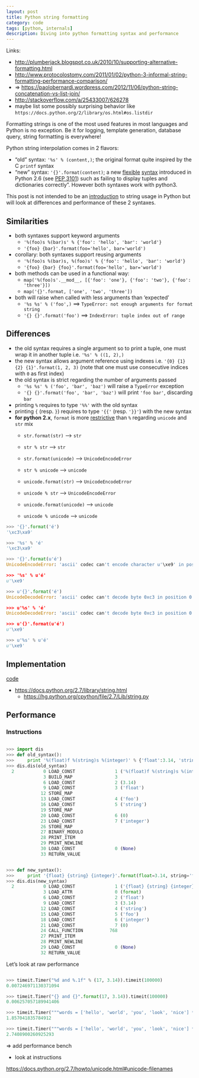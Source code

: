 ```yaml
---
layout: post
title: Python string formatting
category: code
tags: [python, internals]
description: Diving into python formatting syntax and performance
---
```


Links:

* http://plumberjack.blogspot.co.uk/2010/10/supporting-alternative-formatting.html
* http://www.protocolostomy.com/2011/01/02/python-3-informal-string-formatting-performance-comparison/
* => https://paolobernardi.wordpress.com/2012/11/06/python-string-concatenation-vs-list-join/
* http://stackoverflow.com/a/25433007/626278
* maybe list some possibly surprising behavior like `https://docs.python.org/2/library/os.html#os.listdir`

Formatting strings is one of the most used features in most languages and Python is no exception. Be
it for logging, template generation, database query, string formatting is everywhere!


Python string interpolation comes in 2 flavors:

* “old” syntax: `'%s' % (content,)`; the original format quite inspired by the C `printf` syntax
* “new” syntax: `'{}'.format(content)`; a new [flexible](https://mkaz.com/2012/10/10/python-string-format/) [syntax](http://pyformat.info/) introduced in Python 2.6 (see [PEP 3101](https://www.python.org/dev/peps/pep-3101))
such as failing to display tuples and dictionaries correctly”. However both syntaxes work with
python3.

This post is not intended to be an [introduction](https://developers.google.com/edu/python/strings) to string usage in Python but will look at differences and performance of these 2 syntaxes.

## Similarities

* both syntaxes support keyword arguments
    * `'%(foo)s %(bar)s' % {'foo': 'hello', 'bar': 'world'}`
    * `'{foo} {bar}'.format(foo='hello', bar='world')`
* corollary: both syntaxes support reusing arguments
    * `'%(foo)s %(bar)s, %(foo)s' % {'foo': 'hello', 'bar': 'world'}`
    * `'{foo} {bar} {foo}'.format(foo='hello', bar='world')`
* both methods can be used in a functional way:
    * `map('%(foo)s'.__mod__, [{'foo': 'one'}, {'foo': 'two'}, {'foo': 'three'}])`
    * `map('{}'.format, ['one', 'two', 'three'])`
* both will raise when called with less arguments than ‘expected’
    * `'%s %s' % ('foo',)` ⟹   `TypeError: not enough arguments for format string`
    * `'{} {}'.format('foo')` ⟹   `IndexError: tuple index out of range`

## Differences

* the old syntax requires a single argument so to print a tuple, one must wrap it in another tuple
  i.e. `'%s' % ((1, 2),)`
* the new syntax allows argument reference using indexes i.e. `'{0} {1} {2} {1}'.format(1, 2, 3)`
  (note that one must use consecutive indices with `0` as first index)
* the old syntax is strict regarding the number of arguments passed
    * `'%s %s' % ('foo', 'bar', 'baz')` will raise a `TypeError` exception
    * `'{} {}'.format('foo', 'bar', 'baz')` will print `'foo bar'`, discarding `bar`
* printing `%` requires to type `'%%'` with the old syntax
* printing `{` (resp. `}`) requires to type `'{​{'` (resp. `'}​}'`) with the new syntax
* **for python 2.x**, `format` is more [restrictive](http://stackoverflow.com/a/12252460/626278) than `%` regarding `unicode` and `str` mix
    * `str.format(str)` ⟶   `str`
    * `str % str` ⟶   `str`

    * `str.format(unicode)` ⟶   `UnicodeEncodeError`
    * `str % unicode` ⟶   `unicode`

    * `unicode.format(str)` ⟶   `UnicodeEncodeError`
    * `unicode % str` ⟶   `UnicodeEncodeError`

    * `unicode.format(unicode)` ⟶   `unicode`
    * `unicode % unicode` ⟶   `unicode`

```python
>>> '{}'.format('é')
'\xc3\xa9'

>>> '%s' % 'é'
'\xc3\xa9'

>>> '{}'.format(u'é')
UnicodeEncodeError: 'ascii' codec can't encode character u'\xe9' in position 0: ordinal not in range(128)

>>> '%s' % u'é'
u'\xe9'

>>> u'{}'.format('é')
UnicodeDecodeError: 'ascii' codec can't decode byte 0xc3 in position 0: ordinal not in range(128)

>>> u'%s' % 'é'
UnicodeDecodeError: 'ascii' codec can't decode byte 0xc3 in position 0: ordinal not in range(128)

>>> u'{}'.format(u'é')
u'\xe9'

>>> u'%s' % u'é'
u'\xe9'
```


## Implementation

[code](https://docs.python.org/devguide/setup.html#directory-structure)

* https://docs.python.org/2.7/library/string.html
    * https://hg.python.org/cpython/file/2.7/Lib/string.py


## Performance


### Instructions

```python

>>> import dis
>>> def old_syntax():
>>>     print '%(float)f %(string)s %(integer)' % {'float':3.14, 'string': 'foo', 'integer': 0}
>>> dis.dis(old_syntax)
  2           0 LOAD_CONST               1 ('%(float)f %(string)s %(integer)d')
              3 BUILD_MAP                3
              6 LOAD_CONST               2 (3.14)
              9 LOAD_CONST               3 ('float')
             12 STORE_MAP           
             13 LOAD_CONST               4 ('foo')
             16 LOAD_CONST               5 ('string')
             19 STORE_MAP           
             20 LOAD_CONST               6 (0)
             23 LOAD_CONST               7 ('integer')
             26 STORE_MAP           
             27 BINARY_MODULO       
             28 PRINT_ITEM          
             29 PRINT_NEWLINE       
             30 LOAD_CONST               0 (None)
             33 RETURN_VALUE        


>>> def new_syntax():
>>>     print '{float} {string} {integer}'.format(float=3.14, string='foo', integer=0)
>>> dis.dis(new_syntax)
  2           0 LOAD_CONST               1 ('{float} {string} {integer}')
              3 LOAD_ATTR                0 (format)
              6 LOAD_CONST               2 ('float')
              9 LOAD_CONST               3 (3.14)
             12 LOAD_CONST               4 ('string')
             15 LOAD_CONST               5 ('foo')
             18 LOAD_CONST               6 ('integer')
             21 LOAD_CONST               7 (0)
             24 CALL_FUNCTION          768
             27 PRINT_ITEM          
             28 PRINT_NEWLINE       
             29 LOAD_CONST               0 (None)
             32 RETURN_VALUE        
```

Let’s look at raw performance

```python

>>> timeit.Timer("%d and %.1f" % (17, 3.14)).timeit(100000)
0.007246971130371094

>>> timeit.Timer("{} and {}".format(17, 3.14)).timeit(100000)
0.006257057189941406

>>> timeit.Timer("""words = ['hello', 'world', 'you', 'look', 'nice'] * 100; map(lambda x: '%(foo)s' % {'foo': x}, words)""").timeit(10000)
1.857041835784912

>>> timeit.Timer("""words = ['hello', 'world', 'you', 'look', 'nice'] * 100; map(lambda x: '{foo}'.format(foo=x), words)""").timeit(10000)
2.7408900260925293
```

=> add performance bench
+ look at instructions



https://docs.python.org/2.7/howto/unicode.html#unicode-filenames
